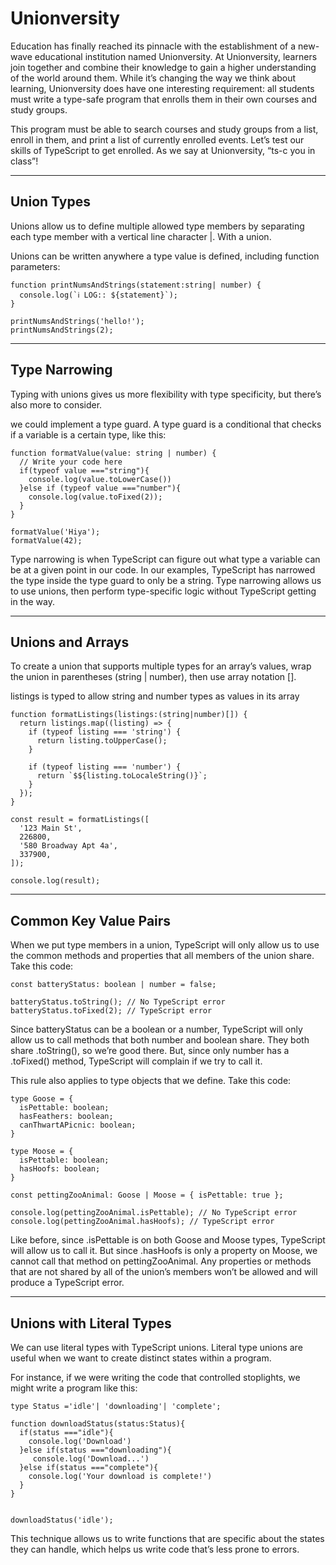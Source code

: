 # Unionversity
Education has finally reached its pinnacle with the establishment of a new-wave educational institution named Unionversity. At Unionversity, learners join together and combine their knowledge to gain a higher understanding of the world around them. While it’s changing the way we think about learning, Unionversity does have one interesting requirement: all students must write a type-safe program that enrolls them in their own courses and study groups.

This program must be able to search courses and study groups from a list, enroll in them, and print a list of currently enrolled events. Let’s test our skills of TypeScript to get enrolled. As we say at Unionversity, “ts-c you in class”!

---
## Union Types 

Unions allow us to define multiple allowed type members by separating each type member with a vertical line character |. With a union.

Unions can be written anywhere a type value is defined, including function parameters:

```
function printNumsAndStrings(statement:string| number) {
  console.log(`ℹ️ LOG:: ${statement}`);
}

printNumsAndStrings('hello!');
printNumsAndStrings(2);
```
---
## Type Narrowing

Typing with unions gives us more flexibility with type specificity, but there’s also more to consider. 


we could implement a type guard. A type guard is a conditional that checks if a variable is a certain type, like this:

```
function formatValue(value: string | number) {
  // Write your code here
  if(typeof value ==="string"){
    console.log(value.toLowerCase())
  }else if (typeof value ==="number"){
    console.log(value.toFixed(2));
  }
}

formatValue('Hiya');
formatValue(42);
```


Type narrowing is when TypeScript can figure out what type a variable can be at a given point in our code. In our examples, TypeScript has narrowed the type inside the type guard to only be a string. Type narrowing allows us to use unions, then perform type-specific logic without TypeScript getting in the way.

---

## Unions and Arrays

To create a union that supports multiple types for an array’s values, wrap the union in parentheses (string | number), then use array notation [].


listings is typed to allow string and number types as values in its array
```
function formatListings(listings:(string|number)[]) {
  return listings.map((listing) => {
    if (typeof listing === 'string') {
      return listing.toUpperCase();
    }

    if (typeof listing === 'number') {
      return `$${listing.toLocaleString()}`;
    }
  });
}

const result = formatListings([
  '123 Main St',
  226800,
  '580 Broadway Apt 4a',
  337900,
]);

console.log(result);
```
---
## Common Key Value Pairs
When we put type members in a union, TypeScript will only allow us to use the common methods and properties that all members of the union share. Take this code:

```
const batteryStatus: boolean | number = false;
 
batteryStatus.toString(); // No TypeScript error
batteryStatus.toFixed(2); // TypeScript error

```

Since batteryStatus can be a boolean or a number, TypeScript will only allow us to call methods that both number and boolean share. They both share .toString(), so we’re good there. But, since only number has a .toFixed() method, TypeScript will complain if we try to call it.

This rule also applies to type objects that we define. Take this code:

```
type Goose = { 
  isPettable: boolean; 
  hasFeathers: boolean;
  canThwartAPicnic: boolean;
}
 
type Moose = {
  isPettable: boolean; 
  hasHoofs: boolean;
}
 
const pettingZooAnimal: Goose | Moose = { isPettable: true };
 
console.log(pettingZooAnimal.isPettable); // No TypeScript error
console.log(pettingZooAnimal.hasHoofs); // TypeScript error
```

Like before, since .isPettable is on both Goose and Moose types, TypeScript will allow us to call it. But since .hasHoofs is only a property on Moose, we cannot call that method on pettingZooAnimal. Any properties or methods that are not shared by all of the union’s members won’t be allowed and will produce a TypeScript error.

---
## Unions with Literal Types
We can use literal types with TypeScript unions. Literal type unions are useful when we want to create distinct states within a program.

For instance, if we were writing the code that controlled stoplights, we might write a program like this:

```
type Status ='idle'| 'downloading'| 'complete';

function downloadStatus(status:Status){
  if(status ==="idle"){
    console.log('Download')
  }else if(status ==="downloading"){
     console.log('Download...')
  }else if(status ==="complete"){
    console.log('Your download is complete!')
  }
}


downloadStatus('idle');
```

This technique allows us to write functions that are specific about the states they can handle, which helps us write code that’s less prone to errors.